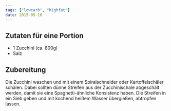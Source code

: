 ```yaml
---
tags: ["lowcarb", "highfat"]
date: 2015-05-16
---
```


## Zutaten für eine Portion
- 1     Zucchini (ca. 800g)
- Salz

## Zubereitung
Die Zucchini waschen und mit einem Spiralschneider oder Kartoffelschäler schälen. Dabei sollten dünne Streifen aus der Zucchinischale abgeschält werden, damit sie eine Spaghetti-ähnliche Konsistenz haben. Die Streifen in ein Sieb geben und mit kochend heißem Wasser übergießen, abtropfen lassen.
